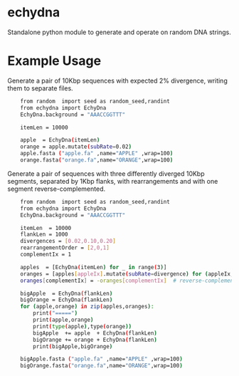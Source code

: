 # echydna

Standalone python module to generate and operate on random DNA strings.

# Example Usage

Generate a pair of 10Kbp sequences with expected 2% divergence, writing them to
separate files.
```bash  
    from random  import seed as random_seed,randint
    from echydna import EchyDna
    EchyDna.background = "AAACCGGTTT"

    itemLen = 10000

    apple  = EchyDna(itemLen)
    orange = apple.mutate(subRate=0.02)
    apple.fasta ("apple.fa" ,name="APPLE" ,wrap=100)
    orange.fasta("orange.fa",name="ORANGE",wrap=100)
```

Generate a pair of sequences with three differently diverged 10Kbp segments,
separated by 1Kbp flanks, with rearrangements and with one segment
reverse-complemented.
```bash  
    from random  import seed as random_seed,randint
    from echydna import EchyDna
    EchyDna.background = "AAACCGGTTT"

    itemLen  = 10000
    flankLen = 1000
    divergences = [0.02,0.10,0.20]
    rearrangementOrder = [2,0,1]
    complementIx = 1

    apples  = [EchyDna(itemLen) for _ in range(3)]
    oranges = [apples[appleIx].mutate(subRate=divergence) for (appleIx,divergence) in enumerate(divergences)]
    oranges[complementIx] = -oranges[complementIx]  # reverse-complement

    bigApple  = EchyDna(flankLen)
    bigOrange = EchyDna(flankLen)
    for (apple,orange) in zip(apples,oranges):
        print("=====")
        print(apple,orange)
        print(type(apple),type(orange))
        bigApple  += apple  + EchyDna(flankLen)
        bigOrange += orange + EchyDna(flankLen)
        print(bigApple,bigOrange)

    bigApple.fasta ("apple.fa" ,name="APPLE" ,wrap=100)
    bigOrange.fasta("orange.fa",name="ORANGE",wrap=100)
```
